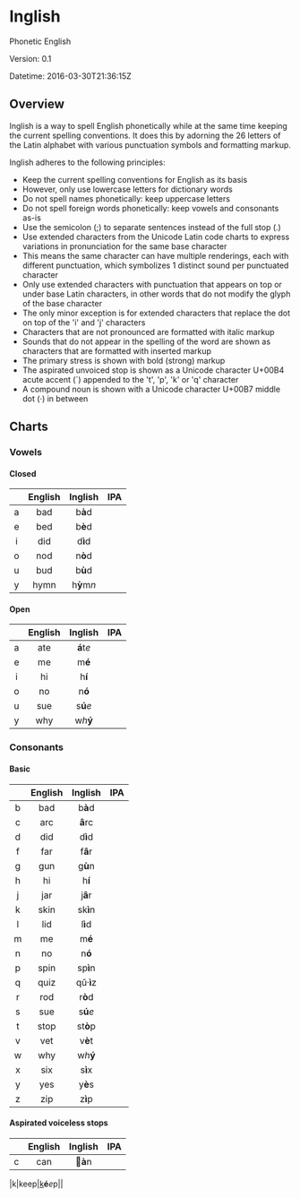 # Inglish

Phonetic English

Version: 0.1

Datetime: 2016-03-30T21:36:15Z

## Overview

Inglish is a way to spell English phonetically while at the same time keeping the current spelling conventions. It does this by adorning the 26 letters of the Latin alphabet with various punctuation symbols and formatting markup.

Inglish adheres to the following principles:
- Keep the current spelling conventions for English as its basis
- However, only use lowercase letters for dictionary words
- Do not spell names phonetically: keep uppercase letters
- Do not spell foreign words phonetically: keep vowels and consonants as-is
- Use the semicolon (;) to separate sentences instead of the full stop (.)
- Use extended characters from the Unicode Latin code charts to express variations in pronunciation for the same base character
- This means the same character can have multiple renderings, each with different punctuation, which symbolizes 1 distinct sound per punctuated character
- Only use extended characters with punctuation that appears on top or under base Latin characters, in other words that do not modify the glyph of the base character
- The only minor exception is for extended characters that replace the dot on top of the 'i' and 'j' characters
- Characters that are not pronounced are formatted with italic markup
- Sounds that do not appear in the spelling of the word are shown as characters that are formatted with inserted markup
- The primary stress is shown with bold (strong) markup
- The aspirated unvoiced stop is shown as a Unicode character U+00B4 acute accent (&#x00B4;) appended to the 't', 'p', 'k' or 'q' character
- A compound noun is shown with a Unicode character U+00B7 middle dot (&#x00B7;) in between

## Charts

### Vowels

#### Closed
||English|Inglish|IPA|
|:-:|:-----:|:-----:|:-:|
|a|bad|b<b>&#x00E0;</b>d||
|e|bed|b<b>&#x00E8;</b>d||
|i|did|d<b>&#x00EC;</b>d||
|o|nod|n<b>&#x00F2;</b>d||
|u|bud|b<b>&#x00F9;</b>d||
|y|hymn|h<b>&#x1EF3;</b>m<i>n</i>||

#### Open
||English|Inglish|IPA|
|:-:|:-----:|:-----:|:-:|
|a|ate|<b>&#x00E1;</b>t<i>e</i>||
|e|me|m<b>&#x00E9;</b>||
|i|hi|h<b>&#x00ED;</b>||
|o|no|n<b>&#x00F3;</b>||
|u|sue|s<b>&#x00FA;</b><i>e</i>||
|y|why|w<i>h</i><b>&#x00FD;</b>||

### Consonants

#### Basic
||English|Inglish|IPA|
|:-:|:-----:|:-----:|:-:|
|b|bad|b<b>&#x00E0;</b>d||
|c|arc|<b>&#x00E2;</b>rc||
|d|did|d<b>&#x00EC;</b>d||
|f|far|f<b>&#x00E2;</b>r||
|g|gun|g<b>&#x00F9;</b>n||
|h|hi|h<b>&#x00ED;</b>||
|j|jar|j<b>&#x00E2;</b>r||
|k|skin|sk<b>&#x00EC;</b>n||
|l|lid|l<b>&#x00EC;</b>d||
|m|me|m<b>&#x00E9;</b>||
|n|no|n<b>&#x00F3;</b>||
|p|spin|sp<b>&#x00EC;</b>n||
|q|quiz|q&#x016D;&#x00B7;<b>&#x00EC;</b>z||
|r|rod|r<b>&#x00F2;</b>d||
|s|sue|s<b>&#x00FA;</b><i>e</i>||
|t|stop|st<b>&#x00F2;</b>p||
|v|vet|v<b>&#x00E8;</b>t||
|w|why|w<i>h</i><b>&#x00FD;</b>||
|x|six|s<b>&#x00EC;</b>x||
|y|yes|y<b>&#x00E8;</b>s||
|z|zip|z<b>&#x00EC;</b>p||

#### Aspirated voiceless stops
||English|Inglish|IPA|
|:-:|:-----:|:-----:|:-:|
|c|can|&#xE464;<b>&#x00E0;</b>n||

|k|keep|<ins>k</ins><b>&#x00E9;</b><i>e</i>p||
